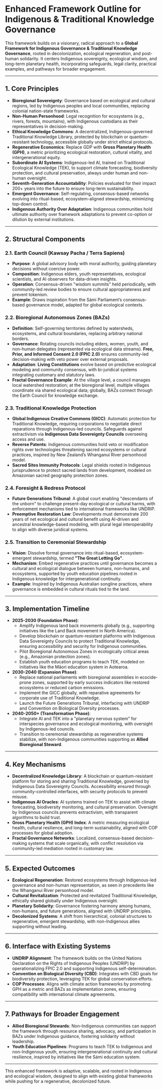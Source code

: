 # Enhanced Framework Outline for Indigenous & Traditional Knowledge Governance

This framework builds on a visionary, radical approach to a **Global Framework for Indigenous Governance & Traditional Knowledge Governance**, rooted in decolonization, ecological regeneration, and post-human solidarity. It centers Indigenous sovereignty, ecological wisdom, and long-term planetary health, incorporating safeguards, legal clarity, practical examples, and pathways for broader engagement.

---

## 1. Core Principles
- **Bioregional Sovereignty**: Governance based on ecological and cultural regions, led by Indigenous peoples and local communities, replacing colonial nation-state frameworks.
- **Non-Human Personhood**: Legal recognition for ecosystems (e.g., rivers, forests, mountains), with Indigenous custodians as their representatives in decision-making.
- **Ethical Knowledge Commons**: A decentralized, Indigenous-governed Traditional Knowledge Library, protected by blockchain or quantum-resistant technology, accessible globally under strict ethical protocols.
- **Regenerative Economics**: Replace GDP with **Gross Planetary Health (GPH)**, a metric prioritizing ecological restoration, cultural vitality, and intergenerational equity.
- **Subordinate AI Systems**: Indigenous-led AI, trained on Traditional Ecological Knowledge (TEK), to support climate forecasting, biodiversity protection, and cultural preservation, always under human and non-human oversight.
- **Seventh-Generation Accountability**: Policies evaluated for their impact 200+ years into the future to ensure long-term sustainability.
- **Emergent Governance**: Self-regulating, consensus-based networks evolving into ritual-based, ecosystem-aligned stewardship, minimizing top-down control.
- **Indigenous Authority Over Adaptation**: Indigenous communities hold ultimate authority over framework adaptations to prevent co-option or dilution by external institutions.

---

## 2. Structural Components
### 2.1. Earth Council (Kawsay Pacha / Terra Sapiens)
- **Purpose**: A global advisory body with moral authority, guiding planetary decisions without coercive power.
- **Composition**: Indigenous elders, youth representatives, ecological scientists, and AI observers for data-driven insights.
- **Operation**: Consensus-driven "wisdom summits" held periodically, with community-led review bodies to ensure cultural appropriateness and prevent tokenism.
- **Example**: Draws inspiration from the Sámi Parliament’s consensus-based governance model, adapted for global ecological contexts.

### 2.2. Bioregional Autonomous Zones (BAZs)
- **Definition**: Self-governing territories defined by watersheds, ecosystems, and cultural boundaries, replacing arbitrary national borders.
- **Governance**: Rotating councils including elders, women, youth, and non-human delegates (represented via ecological data streams). **Free, Prior, and Informed Consent 2.0 (FPIC 2.0)** ensures community-led decision-making with veto power over external proposals.
- **Adaptation**: **Living Constitutions** evolve based on predictive ecological modeling and community consensus, with bi-juridical systems integrating customary and statutory laws.
- **Fractal Governance Example**: At the village level, a council manages local watershed restoration; at the bioregional level, multiple villages coordinate via shared ecological data; globally, BAZs connect through the Earth Council for knowledge exchange.

### 2.3. Traditional Knowledge Protection
- **Global Indigenous Creative Commons (GICC)**: Automatic protection for Traditional Knowledge, requiring corporations to negotiate direct reparations through Indigenous-led councils. Safeguards against extractivism via **Indigenous Data Sovereignty Councils** overseeing access and use.
- **Reverse Patents**: Indigenous communities hold veto or modification rights over technologies threatening sacred ecosystems or cultural practices, inspired by New Zealand’s Whanganui River personhood model.
- **Sacred Sites Immunity Protocols**: Legal shields rooted in Indigenous jurisprudence to protect sacred lands from development, modeled on Amazonian sacred geography protection zones.

### 2.4. Foresight & Redress Protocol
- **Future Generations Tribunal**: A global court enabling "descendants of the unborn" to challenge present-day ecological or cultural harms, with enforcement mechanisms tied to international frameworks like UNDRIP.
- **Preemptive Restoration Law**: Developments must demonstrate 200 years of net ecological and cultural benefit using AI-driven and ancestral knowledge-based modeling, with plural legal interoperability to align with diverse juridical systems.

### 2.5. Transition to Ceremonial Stewardship
- **Vision**: Dissolve formal governance into ritual-based, ecosystem-emergent stewardship, termed **"The Great Letting Go"**.
- **Mechanism**: Embed regenerative practices until governance becomes a cultural and ecological dialogue between humans, non-humans, and ecosystems, supported by youth education pipelines rooted in Indigenous knowledge for intergenerational continuity.
- **Example**: Inspired by Indigenous Australian songline practices, where governance is embedded in cultural rituals tied to the land.

---

## 3. Implementation Timeline
- **2025-2030 (Foundation Phase)**:
  - Amplify Indigenous land back movements globally (e.g., supporting initiatives like the Land Back movement in North America).
  - Develop blockchain or quantum-resistant platforms with Indigenous Data Sovereignty Councils to protect Traditional Knowledge, ensuring accessibility and security for Indigenous communities.
  - Pilot Bioregional Autonomous Zones in ecologically critical areas (e.g., Amazonian protection zones).
  - Establish youth education programs to teach TEK, modeled on initiatives like the Māori education system in Aotearoa.
- **2030-2040 (Expansion Phase)**:
  - Replace national parliaments with bioregional assemblies in ecocide-prone zones, supported by early success indicators like restored ecosystems or reduced carbon emissions.
  - Implement the GICC globally, with reparative agreements for corporate use of Traditional Knowledge.
  - Launch the Future Generations Tribunal, interfacing with UNDRIP and Convention on Biological Diversity processes.
- **2040-2050+ (Transformation Phase)**:
  - Integrate AI and TEK into a "planetary nervous system" for interspecies governance and ecological monitoring, with oversight by Indigenous-led councils.
  - Transition to ceremonial stewardship as regenerative systems stabilize, with non-Indigenous communities supporting as **Allied Bioregional Steward**.

---

## 4. Key Mechanisms
- **Decentralized Knowledge Library**: A blockchain or quantum-resistant platform for storing and sharing Traditional Knowledge, governed by Indigenous Data Sovereignty Councils. Accessibility ensured through community-controlled interfaces, with security protocols to prevent misuse.
- **Indigenous AI Oracles**: AI systems trained on TEK to assist with climate forecasting, biodiversity monitoring, and cultural preservation. Oversight by Indigenous councils prevents extractivism, with transparent algorithms to build trust.
- **Gross Planetary Health (GPH) Index**: A metric measuring ecological health, cultural resilience, and long-term sustainability, aligned with COP processes for global adoption.
- **Fractal Governance Networks**: Localized, consensus-based decision-making systems that scale organically, with conflict resolution via community-led mediation rooted in customary law.

---

## 5. Expected Outcomes
- **Ecological Regeneration**: Restored ecosystems through Indigenous-led governance and non-human representation, as seen in precedents like the Whanganui River personhood model.
- **Cultural Revitalization**: Protected and revitalized Traditional Knowledge, ethically shared globally under Indigenous oversight.
- **Planetary Solidarity**: Governance fostering harmony among humans, non-humans, and future generations, aligned with UNDRIP principles.
- **Decolonized Systems**: A shift from hierarchical, colonial structures to regenerative, emergent stewardship, with non-Indigenous allies supporting without leading.

---

## 6. Interface with Existing Systems
- **UNDRIP Alignment**: The framework builds on the United Nations Declaration on the Rights of Indigenous Peoples (UNDRIP) by operationalizing FPIC 2.0 and supporting Indigenous self-determination.
- **Convention on Biological Diversity (CBD)**: Integrates with CBD goals for biodiversity protection, leveraging TEK for global conservation efforts.
- **COP Processes**: Aligns with climate action frameworks by promoting GPH as a metric and BAZs as implementation zones, ensuring compatibility with international climate agreements.

---

## 7. Pathways for Broader Engagement
- **Allied Bioregional Stewards**: Non-Indigenous communities can support the framework through resource sharing, advocacy, and participation in BAZs under Indigenous guidance, fostering solidarity without leadership.
- **Youth Education Pipelines**: Programs to teach TEK to Indigenous and non-Indigenous youth, ensuring intergenerational continuity and cultural resilience, inspired by initiatives like the Sámi education system.

---

This enhanced framework is adaptive, scalable, and rooted in Indigenous and ecological wisdom, designed to align with existing global frameworks while pushing for a regenerative, decolonized future.